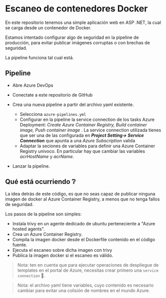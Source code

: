 # Escaneo de contenedores Docker

En este repositorio tenemos una simple aplicación web en ASP .NET, la cual se carga desde un contenedor de Docker.

Estamos intentado configurar algo de seguridad en la pipeline de producción, para evitar publicar imágenes corruptas o con brechas de seguridad.

La pipeline funciona tal cual está.

## Pipeline

- Abre Azure DevOps
- Conectate a este repositorio de GitHub
- Crea una nueva pipeline a partir del archivo yaml existente.
  - Selecciona `azure-pipelines.yml`
  - Configurar en la pipeline la service connection de los tasks Azure Deployment: *Create Azure Container Registry, Build container image, Push container image* . La service connection utilizada tienes que ser una de las configurada en ***Project Setting-> Service Connection*** que apunta a una *Azure Subscription* valida
  - Adaptar la seciones de variables para definir una Azure Container Registry univoco. En particular hay que cambiar las variables *acrHostName* y *acrName*.

- Lanzar la pipeline.


## Qué está ocurriendo :grey_question:

La idea detrás de este código, es que no seas capaz de publicar ninguna imagen de docker al Azure Container Registry, a menos que no tenga fallos de seguridad.

Los pasos de la pipeline son simples:
- Instala trivy en un agente dedicado de ubuntu perteneciente a "Azure hosted agents".
- Crea un Azure Container Registry.
- Compila la imagen docker desde el Dockerfile contenido en el código fuente.
- Ejecuta el escaneo sobre dicha imagen con trivy
- Publica la imagen docker si el escaneo es válido.

> Nota: ten en cuenta que para ejecutar operaciones de despliegue de templates en el portal de Azure, necesitas crear primero una `service connection` :electric_plug:.

> Nota: el archivo yaml tiene variables, cuyo contenido es necesario cambiar para evitar una colisión de nombres en el mundo Azure.